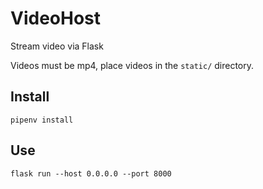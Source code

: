 # VideoHost
Stream video via Flask

Videos must be mp4, place videos in the `static/` directory. 

## Install
`pipenv install` 


## Use
`flask run --host 0.0.0.0 --port 8000`

